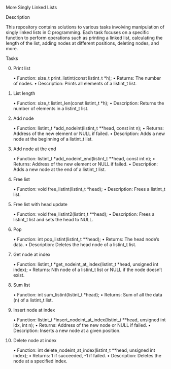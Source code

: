 More Singly Linked Lists

Description

This repository contains solutions to various tasks involving manipulation of singly linked lists in C programming. Each task focuses on a specific function to perform operations such as printing a linked list, calculating the length of the list, adding nodes at different positions, deleting nodes, and more.

Tasks

0. Print list

	•	Function: size_t print_listint(const listint_t *h);
	•	Returns: The number of nodes.
	•	Description: Prints all elements of a listint_t list.

1. List length

	•	Function: size_t listint_len(const listint_t *h);
	•	Description: Returns the number of elements in a listint_t list.

2. Add node

	•	Function: listint_t *add_nodeint(listint_t **head, const int n);
	•	Returns: Address of the new element or NULL if failed.
	•	Description: Adds a new node at the beginning of a listint_t list.

3. Add node at the end

	•	Function: listint_t *add_nodeint_end(listint_t **head, const int n);
	•	Returns: Address of the new element or NULL if failed.
	•	Description: Adds a new node at the end of a listint_t list.

4. Free list

	•	Function: void free_listint(listint_t *head);
	•	Description: Frees a listint_t list.

5. Free list with head update

	•	Function: void free_listint2(listint_t **head);
	•	Description: Frees a listint_t list and sets the head to NULL.

6. Pop

	•	Function: int pop_listint(listint_t **head);
	•	Returns: The head node’s data.
	•	Description: Deletes the head node of a listint_t list.

7. Get node at index

	•	Function: listint_t *get_nodeint_at_index(listint_t *head, unsigned int index);
	•	Returns: Nth node of a listint_t list or NULL if the node doesn’t exist.

8. Sum list

	•	Function: int sum_listint(listint_t *head);
	•	Returns: Sum of all the data (n) of a listint_t list.

9. Insert node at index

	•	Function: listint_t *insert_nodeint_at_index(listint_t **head, unsigned int idx, int n);
	•	Returns: Address of the new node or NULL if failed.
	•	Description: Inserts a new node at a given position.

10. Delete node at index

	•	Function: int delete_nodeint_at_index(listint_t **head, unsigned int index);
	•	Returns: 1 if succeeded, -1 if failed.
	•	Description: Deletes the node at a specified index.
